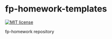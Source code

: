 # fp-homework-templates

[![MIT license](https://img.shields.io/badge/license-MIT-blue.svg)](https://github.com/pva701/fp-homework-templates/blob/master/LICENSE)

fp-homework repository

